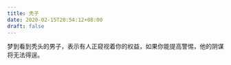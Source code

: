 ```yaml
---
title: 秃子
date: 2020-02-15T20:54:12+08:00
draft: false
---
```


梦到看到秃头的男子，表示有人正窥视着你的权益，如果你能提高警惕，他的阴谋将无法得逞。
